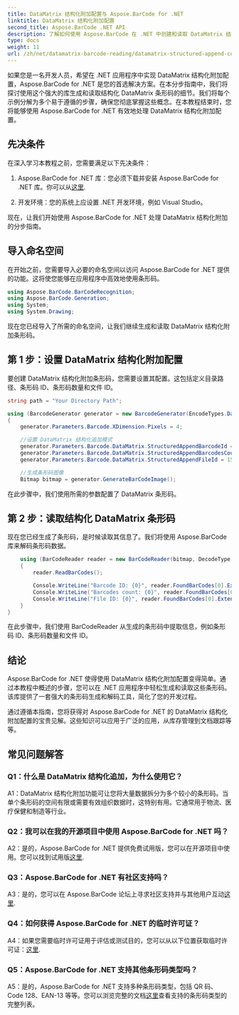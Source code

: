 ```yaml
---
title: DataMatrix 结构化附加配置与 Aspose.BarCode for .NET
linktitle: DataMatrix 结构化附加配置
second_title: Aspose.BarCode .NET API
description: 了解如何使用 Aspose.BarCode 在 .NET 中创建和读取 DataMatrix 结构化附加配置，以实现高效的数据组织。
type: docs
weight: 11
url: /zh/net/datamatrix-barcode-reading/datamatrix-structured-append-configuration/
---
```

如果您是一名开发人员，希望在 .NET 应用程序中实现 DataMatrix 结构化附加配置，Aspose.BarCode for .NET 是您的首选解决方案。在本分步指南中，我们将探讨使用这个强大的库生成和读取结构化 DataMatrix 条形码的细节。我们将每个示例分解为多个易于遵循的步骤，确保您彻底掌握这些概念。在本教程结束时，您将能够使用 Aspose.BarCode for .NET 有效地处理 DataMatrix 结构化附加配置。

## 先决条件

在深入学习本教程之前，您需要满足以下先决条件：

1.  Aspose.BarCode for .NET 库：您必须下载并安装 Aspose.BarCode for .NET 库。你可以从[这里](https://releases.aspose.com/barcode/net/).

2. 开发环境：您的系统上应设置 .NET 开发环境，例如 Visual Studio。

现在，让我们开始使用 Aspose.BarCode for .NET 处理 DataMatrix 结构化附加的分步指南。

## 导入命名空间

在开始之前，您需要导入必要的命名空间以访问 Aspose.BarCode for .NET 提供的功能。这将使您能够在应用程序中高效地使用条形码。

```csharp
using Aspose.BarCode.BarCodeRecognition;
using Aspose.BarCode.Generation;
using System;
using System.Drawing;
```

现在您已经导入了所需的命名空间，让我们继续生成和读取 DataMatrix 结构化附加条形码。


## 第 1 步：设置 DataMatrix 结构化附加配置

要创建 DataMatrix 结构化附加条形码，您需要设置其配置。这包括定义目录路径、条形码 ID、条形码数量和文件 ID。

```csharp
string path = "Your Directory Path";

using (BarcodeGenerator generator = new BarcodeGenerator(EncodeTypes.DataMatrix, "Aspose"))
{
    generator.Parameters.Barcode.XDimension.Pixels = 4;

    //设置 DataMatrix 结构化追加模式
    generator.Parameters.Barcode.DataMatrix.StructuredAppendBarcodeId = 3;
    generator.Parameters.Barcode.DataMatrix.StructuredAppendBarcodesCount = 5;
    generator.Parameters.Barcode.DataMatrix.StructuredAppendFileId = 150;

    //生成条形码图像
    Bitmap bitmap = generator.GenerateBarCodeImage();
```

在此步骤中，我们使用所需的参数配置了 DataMatrix 条形码。

## 第 2 步：读取结构化 DataMatrix 条形码

现在您已经生成了条形码，是时候读取其信息了。我们将使用 Aspose.BarCode 库来解码条形码数据。

```csharp
    using (BarCodeReader reader = new BarCodeReader(bitmap, DecodeType.DataMatrix))
    {
        reader.ReadBarCodes();

        Console.WriteLine("Barcode ID: {0}", reader.FoundBarCodes[0].Extended.DataMatrix.StructuredAppendBarcodeId);
        Console.WriteLine("Barcodes count: {0}", reader.FoundBarCodes[0].Extended.DataMatrix.StructuredAppendBarcodesCount);
        Console.WriteLine("File ID: {0}", reader.FoundBarCodes[0].Extended.DataMatrix.StructuredAppendFileId);
    }
}
```

在此步骤中，我们使用 BarCodeReader 从生成的条形码中提取信息，例如条形码 ID、条形码数量和文件 ID。

## 结论

Aspose.BarCode for .NET 使得使用 DataMatrix 结构化附加配置变得简单。通过本教程中概述的步骤，您可以在 .NET 应用程序中轻松生成和读取这些条形码。该库提供了一套强大的条形码生成和解码工具，简化了您的开发过程。

通过遵循本指南，您将获得对 Aspose.BarCode for .NET 的 DataMatrix 结构化附加配置的宝贵见解。这些知识可以应用于广泛的应用，从库存管理到文档跟踪等等。

## 常见问题解答

### Q1：什么是 DataMatrix 结构化追加，为什么使用它？

A1：DataMatrix 结构化附加功能可让您将大量数据拆分为多个较小的条形码。当单个条形码的空间有限或需要有效组织数据时，这特别有用。它通常用于物流、医疗保健和制造等行业。

### Q2：我可以在我的开源项目中使用 Aspose.BarCode for .NET 吗？

 A2：是的，Aspose.BarCode for .NET 提供免费试用版，您可以在开源项目中使用。您可以找到试用版[这里](https://releases.aspose.com/).

### Q3：Aspose.BarCode for .NET 有社区支持吗？

 A3：是的，您可以在 Aspose.BarCode 论坛上寻求社区支持并与其他用户互动[这里](https://forum.aspose.com/c/barcode/13).

### Q4：如何获得 Aspose.BarCode for .NET 的临时许可证？

A4：如果您需要临时许可证用于评估或测试目的，您可以从以下位置获取临时许可证：[这里](https://purchase.aspose.com/temporary-license/).

### Q5：Aspose.BarCode for .NET 支持其他条形码类型吗？

 A5：是的，Aspose.BarCode for .NET 支持多种条形码类型，包括 QR 码、Code 128、EAN-13 等等。您可以浏览完整的文档[这里](https://reference.aspose.com/barcode/net/)查看支持的条形码类型的完整列表。